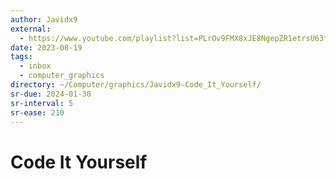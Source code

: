 ```yaml
---
author: Javidx9
external:
  - https://www.youtube.com/playlist?list=PLrOv9FMX8xJE8NgepZR1etrsU63fDDGxO
date: 2023-08-19
tags:
  - inbox
  - computer_graphics
directory: ~/Computer/graphics/Javidx9-Code_It_Yourself/
sr-due: 2024-01-30
sr-interval: 5
sr-ease: 210
---
```


# Code It Yourself
